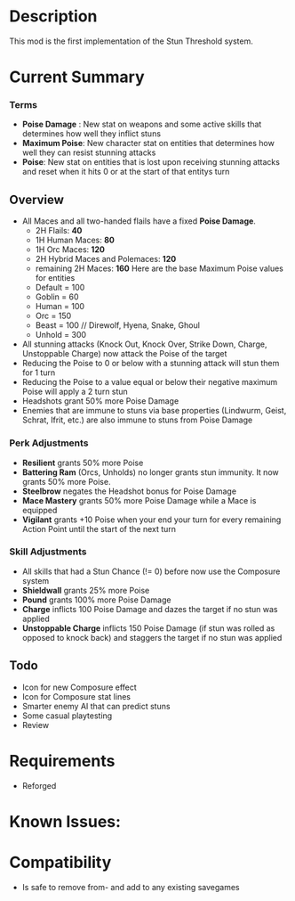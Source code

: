 # Description

This mod is the first implementation of the Stun Threshold system.

# Current Summary

### Terms
- **Poise Damage** : New stat on weapons and some active skills that determines how well they inflict stuns
- **Maximum Poise**: New character stat on entities that determines how well they can resist stunning attacks
- **Poise**: New stat on entities that is lost upon receiving stunning attacks and reset when it hits 0 or at the start of that entitys turn

## Overview
- All Maces and all two-handed flails have a fixed **Poise Damage**.
  - 2H Flails: **40**
  - 1H Human Maces: **80**
  - 1H Orc Maces: **120**
  - 2H Hybrid Maces and Polemaces: **120**
  - remaining 2H Maces: **160**
Here are the base Maximum Poise values for entities
  - Default = 100
  - Goblin = 60
  - Human = 100
  - Orc = 150
  - Beast = 100	// Direwolf, Hyena, Snake, Ghoul
  - Unhold = 300
- All stunning attacks (Knock Out, Knock Over, Strike Down, Charge, Unstoppable Charge) now attack the Poise of the target
- Reducing the Poise to 0 or below with a stunning attack will stun them for 1 turn
- Reducing the Poise to a value equal or below their negative maximum Poise will apply a 2 turn stun
- Headshots grant 50% more Poise Damage
- Enemies that are immune to stuns via base properties (Lindwurm, Geist, Schrat, Ifrit, etc.) are also immune to stuns from Poise Damage

### Perk Adjustments
- **Resilient** grants 50% more Poise
- **Battering Ram** (Orcs, Unholds) no longer grants stun immunity. It now grants 50% more Poise.
- **Steelbrow** negates the Headshot bonus for Poise Damage
- **Mace Mastery** grants 50% more Poise Damage while a Mace is equipped
- **Vigilant** grants +10 Poise when your end your turn for every remaining Action Point until the start of the next turn

### Skill Adjustments
- All skills that had a Stun Chance (!= 0) before now use the Composure system
- **Shieldwall** grants 25% more Poise
- **Pound** grants 100% more Poise Damage
- **Charge** inflicts 100 Poise Damage and dazes the target if no stun was applied
- **Unstoppable Charge** inflicts 150 Poise Damage (if stun was rolled as opposed to knock back) and staggers the target if no stun was applied

## Todo
- Icon for new Composure effect
- Icon for Composure stat lines
- Smarter enemy AI that can predict stuns
- Some casual playtesting
- Review

# Requirements

- Reforged

# Known Issues:

# Compatibility

- Is safe to remove from- and add to any existing savegames
